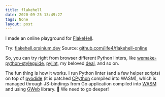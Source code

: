 ```yaml
---
title: flakehell
date: 2020-09-25 13:49:27
tags: None
layout: post
---
```


I made an online playground for [FlakeHell](https://github.com/life4/flakehell).

Try: [flakehell.orsinium.dev](https://flakehell.orsinium.dev/) 
Source: [github.com/life4/flakehell-online](https://github.com/life4/flakehell-online) 

So, you can try right from browser different Python linters, like [wemake-python-styleguide](https://github.com/wemake-services/wemake-python-styleguide), [pylint](https://github.com/PyCQA/pylint), my beloved [deal](https://github.com/life4/deal), and so on. 

The fun thing is how it works. I run Python linter (and a few helper scripts) on top of [pyodide](https://github.com/iodide-project/pyodide) (it is patched [CPython](https://github.com/python/cpython) compiled into WASM), which is managed through JS-bindings from Go application compiled into [WASM](https://webassembly.org/) and using [GWeb](https://github.com/life4/gweb) library. 🤯 We need to go deeper!
